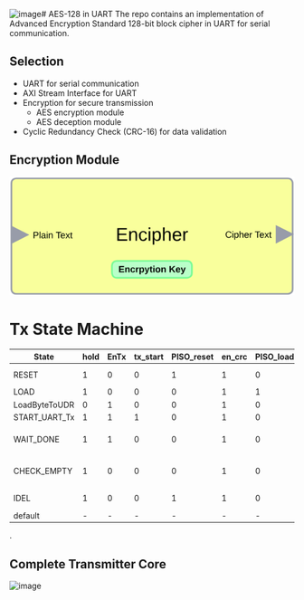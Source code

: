 ![image](https://github.com/Muslim-314/AES_over_UART/assets/101193416/2ce4767d-ca74-4e86-bcbe-787a6012a9dd)# AES-128 in UART 
The repo contains an implementation of Advanced Encryption Standard 128-bit block cipher in UART for serial communication.
## Selection 
+ UART for serial communication
+ AXI Stream Interface for UART 
+ Encryption for secure transmission
  + AES encryption module
  + AES deception module
+ Cyclic Redundancy Check (CRC-16) for data validation

##  Encryption Module
![Takes 128Bit text input and generate cipher text of the same length](images/enryption.png)


# Tx State Machine 

| State         | hold | EnTx | tx_start | PISO_reset | en_crc | PISO_load | EN_UDR | Next State                     |
|---------------|------|------|----------|------------|--------|-----------|--------|--------------------------------|
| RESET         | 1    | 0    | 0        | 1          | 1      | 0         | 0      | start ? LOAD : IDEL            |
| LOAD          | 1    | 0    | 0        | 0          | 1      | 1         | 0      | LoadByteToUDR                  |
| LoadByteToUDR | 0    | 1    | 0        | 0          | 1      | 0         | 0      | START_UART_Tx                  |
| START_UART_Tx | 1    | 1    | 1        | 0          | 1      | 0         | 1      | WAIT_DONE                      |
| WAIT_DONE     | 1    | 1    | 0        | 0          | 1      | 0         | 1      | Done ? CHECK_EMPTY : WAIT_DONE |
| CHECK_EMPTY   | 1    | 0    | 0        | 0          | 1      | 0         | 0      | PISO_empty ? IDEL : LoadByteToUDR |
| IDEL          | 1    | 0    | 0        | 1          | 1      | 0         | 0      | start ? LOAD : IDEL            |
| default       | -    | -    | -        | -          | -      | -         | -      | RESET                          |

.
## Complete Transmitter Core
![image](https://github.com/Muslim-314/AES_over_UART/assets/101193416/633bc428-7d78-4bee-a9e7-876504b1b0ff)



